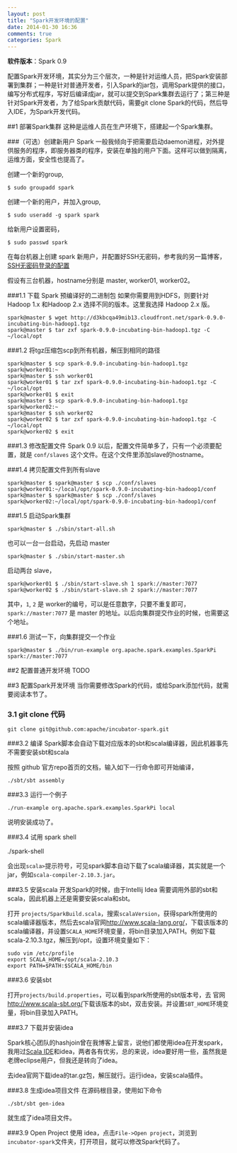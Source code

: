 ```yaml
---
layout: post
title: "Spark开发环境的配置"
date: 2014-01-30 16:36
comments: true
categories: Spark
---
```


**软件版本**：Spark 0.9

配置Spark开发环境，其实分为三个层次，一种是针对运维人员，把Spark安装部署到集群；一种是针对普通开发者，引入Spark的jar包，调用Spark提供的接口，编写分布式程序，写好后编译成jar，就可以提交到Spark集群去运行了；第三种是针对Spark开发者，为了给Spark贡献代码，需要git clone Spark的代码，然后导入IDE，为Spark开发代码。

##1 部署Spark集群
这种是运维人员在生产环境下，搭建起一个Spark集群。

###（可选）创建新用户 Spark
一般我倾向于把需要启动daemon进程，对外提供服务的程序，即服务器类的程序，安装在单独的用户下面。这样可以做到隔离，运维方面，安全性也提高了。

创建一个新的group,

    $ sudo groupadd spark

创建一个新的用户，并加入group,

    $ sudo useradd -g spark spark

给新用户设置密码，

    $ sudo passwd spark

在每台机器上创建 spark 新用户，并配置好SSH无密码，参考我的另一篇博客，[SSH无密码登录的配置](http://www.yanjiuyanjiu.com/blog/20120102/)


假设有三台机器，hostname分别是 master, worker01, worker02。

###1.1 下载 Spark 预编译好的二进制包
如果你需要用到HDFS，则要针对Hadoop 1.x 和Hadoop 2.x 选择不同的版本。这里我选择 Hadoop 2.x 版。

    spark@master $ wget http://d3kbcqa49mib13.cloudfront.net/spark-0.9.0-incubating-bin-hadoop1.tgz
    spark@master $ tar zxf spark-0.9.0-incubating-bin-hadoop1.tgz -C ~/local/opt

###1.2 将tgz压缩包scp到所有机器，解压到相同的路径

    spark@master $ scp spark-0.9.0-incubating-bin-hadoop1.tgz spark@worker01:~
    spark@master $ ssh worker01
    spark@worker01 $ tar zxf spark-0.9.0-incubating-bin-hadoop1.tgz -C ~/local/opt
    spark@worker01 $ exit
    spark@master $ scp spark-0.9.0-incubating-bin-hadoop1.tgz spark@worker02:~
    spark@master $ ssh worker02
    spark@worker02 $ tar zxf spark-0.9.0-incubating-bin-hadoop1.tgz -C ~/local/opt
    spark@worker02 $ exit

###1.3 修改配置文件
Spark 0.9 以后，配置文件简单多了，只有一个必须要配置，就是 `conf/slaves` 这个文件。在这个文件里添加slave的hostname。

###1.4 拷贝配置文件到所有slave

    spark@master $ spark@master $ scp ./conf/slaves spark@worker01:~/local/opt/spark-0.9.0-incubating-bin-hadoop1/conf
    spark@master $ spark@master $ scp ./conf/slaves spark@worker02:~/local/opt/spark-0.9.0-incubating-bin-hadoop1/conf

###1.5 启动Spark集群

    spark@master $ ./sbin/start-all.sh

<!-- more -->

也可以一台一台启动，先启动 master

    spark@master $ ./sbin/start-master.sh

启动两台 slave，

    spark@worker01 $ ./sbin/start-slave.sh 1 spark://master:7077
    spark@worker02 $ ./sbin/start-slave.sh 2 spark://master:7077

其中，`1`, `2` 是 worker的编号，可以是任意数字，只要不重复即可，`spark://master:7077` 是 master 的地址。以后向集群提交作业的时候，也需要这个地址。

###1.6 测试一下，向集群提交一个作业

    spark@master $ ./bin/run-example org.apache.spark.examples.SparkPi spark://master:7077


##2 配置普通开发环境
TODO

##3 配置Spark开发环境
当你需要修改Spark的代码，或给Spark添加代码，就需要阅读本节了。

### 3.1 git clone 代码

    git clone git@github.com:apache/incubator-spark.git

###3.2 编译
Spark脚本会自动下载对应版本的sbt和scala编译器，因此机器事先不需要安装sbt和scala

按照 github 官方repo首页的文档，输入如下一行命令即可开始编译，

    ./sbt/sbt assembly

###3.3 运行一个例子

    ./run-example org.apache.spark.examples.SparkPi local

说明安装成功了。

###3.4 试用 spark shell
<!-- more -->

./spark-shell

会出现`scala>`提示符号，可见spark脚本自动下载了scala编译器，其实就是一个jar，例如`scala-compiler-2.10.3.jar`。


###3.5 安装scala
开发Spark的时候，由于Intellij Idea 需要调用外部的sbt和scala，因此机器上还是需要安装scala和sbt。

打开 `projects/SparkBuild.scala`，搜索`scalaVersion`，获得spark所使用的scala编译器版本，然后去scala官网<http://www.scala-lang.org/>，下载该版本的scala编译器，并设置`SCALA_HOME`环境变量，将bin目录加入PATH。例如下载scala-2.10.3.tgz，解压到/opt，设置环境变量如下：

    sudo vim /etc/profile
    export SCALA_HOME=/opt/scala-2.10.3
    export PATH=$PATH:$SCALA_HOME/bin

###3.6 安装sbt

打开`projects/build.properties`，可以看到spark所使用的sbt版本号，去
官网<http://www.scala-sbt.org/>下载该版本的sbt，双击安装。并设置`SBT_HOME`环境变量，将bin目录加入PATH。

###3.7 下载并安装idea

Spark核心团队的hashjoin曾在我博客上留言，说他们都使用idea在开发spark，我用过[Scala IDE](www.scala-ide.org)和idea，两者各有优劣，总的来说，idea要好用一些，虽然我是老牌eclipse用户，但我还是转向了idea。

去idea官网下载idea的tar.gz包，解压就行。运行idea，安装scala插件。

###3.8 生成idea项目文件
在源码根目录，使用如下命令

    ./sbt/sbt gen-idea

就生成了idea项目文件。

###3.9 Open Project
使用 idea，点击`File->Open project`，浏览到 `incubator-spark`文件夹，打开项目，就可以修改Spark代码了。

